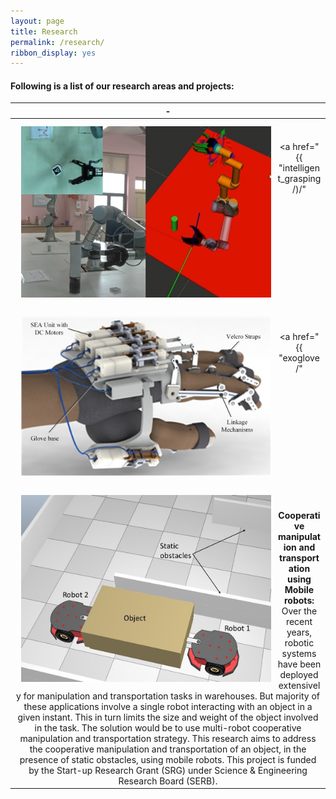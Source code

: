```yaml
---
layout: page
title: Research
permalink: /research/
ribbon_display: yes
---
```


#### Following is a list of our research areas and projects:

| - |
| :-------------: |
|<img align="left" style="padding: 10px" src="/images/disassembly/ur5.jpg" alt="Picture not available" width="400" > <br/> <br/> <a href="{{ "intelligent_grasping/)/" | relative_url }}"> {{ "__Intelligent grasping and manipulation:__" | escape }}</a>  : This research aims to develop perception, motion planning and control algorithms for Intelligent grasping and manipulation in real world conditions. We also explore the application of intelligent grasping and manipulation for practical applications such as human-robot collaborative workspace. This project is funded by the Accenture – IIT Madras Centre of Excellence.|
||
| <img align="left" style="padding: 10px" src="/images/exo/exo.png" alt="Picture not available" width="400" > <br/> <br/> <a href="{{ "exoglove/" | relative_url }}"> {{ "__Designing an exoskeleton glove to help assist and rehabilitate brachial plexus patients:__" | escape }}</a>  This research aims to develop a 2 DOF mechanism that could mimic the motion of a human finger. Extending this design into a full glove with series elastic actuation will allow us to create an exoskeleton glove that could assist patients in performing a wide variety of grasps. The final goal of this research at the Autonomous Systems Lab at IIT Madras, will be to deliver a viable product that could assist with the everyday challenges faced by patients in India. This project is funded by the New Faculty Initiation Grant (NFIG) from IIT Madras. |
||
| <img align="left" style="padding: 10px" src="/images/mobile_manipulation/mobile_manipulation.jpg" alt="Picture not available" width="400"> <br/> <br/> __Cooperative manipulation and transportation using Mobile robots:__ Over the recent years, robotic systems have been deployed extensively for manipulation and transportation tasks in warehouses. But majority of these applications involve a single robot interacting with an object in a given instant. This in turn limits the size and weight of the object involved in the task. The solution would be to use multi-robot cooperative manipulation and transportation strategy. This research aims to address the cooperative manipulation and transportation of an object, in the presence of static obstacles, using mobile robots. This project is funded by the Start-up Research Grant (SRG) under Science & Engineering Research Board (SERB).| 
